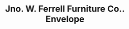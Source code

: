 ---
doi: 10.7916/D8VD89K9
date_other: '1901'
date_other_textual: '1901'
form: printed ephemera
genre:
- Envelopes
name:
- Jno. W. Ferrell Furniture Co.
object_in_context_url: https://biggert.cul.columbia.edu/items/view/ave_biggert_01577
subject_hierarchical_geographic:
- Danville, Virginia, United States
subject_name:
- Jno. W. Ferrell Furniture Co.
title: Jno. W. Ferrell Furniture Co.. Envelope
sort_title: Jno. W. Ferrell Furniture Co.. Envelope
call_number: ave_biggert_01577
coordinates:
- 36.58722222222222,-79.40444444444445
pid: ave_biggert_01577
identifiers: ave_biggert_01577
thumbnail: https://derivativo-3.library.columbia.edu/iiif/2/ldpd:343900/full/!256,256/0/native.jpg
permalink: "/biggert/ave_biggert_01577/"
layout: iiif-image-page
---